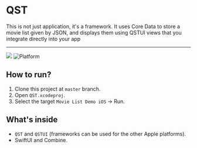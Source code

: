 # QST

This is not just application, it's a framework. It uses Core Data to store a movie list given by JSON, and displays them using QSTUI views that you integrate directly into your app

------------

![](https://img.shields.io/badge/Swift-5.7-blue.svg?style=flat)
![Platform](https://img.shields.io/badge/platform-ios-green.svg?style=flat)

How to run?
------------

1. Clone this project at `master` branch.
2. Open `QST.xcodeproj`.
3. Select the target `Movie List Demo iOS` -> Run.

What's inside
------------

+ `QST` and `QSTUI` (frameworks can be used for the other Apple platforms).
+ SwiftUI and Combine.
